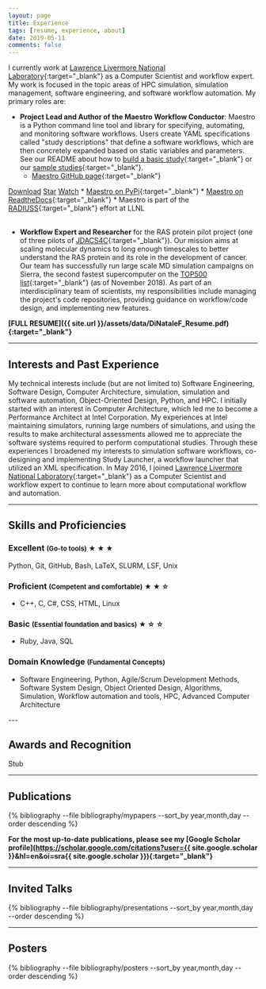 ```yaml
---
layout: page
title: Experience
tags: [resume, experience, about]
date: 2019-05-11
comments: false
---
```


I currently work at [Lawrence Livermore National Laboratory](https://www.llnl.gov){:target="_blank"} as a Computer Scientist and workflow expert. My work is focused in the topic areas of HPC simulation, simulation management, software engineering, and software workflow automation. My primary roles are:

+ **Project Lead and Author of the Maestro Workflow Conductor**: Maestro is a Python command line tool and library for specifying, automating, and monitoring software workflows. Users create YAML specifications called "study descriptions" that define a software workflows, which are then concretely expanded based on static variables and parameters. See our README about how to [build a basic study](https://github.com/LLNL/maestrowf#getting-started-is-quick-and-easy){:target="_blank"} or our [sample studies](https://github.com/LLNL/maestrowf/tree/develop/samples){:target="_blank"}.
    * [Maestro GitHub page](https://github.com/LLNL/maestrowf){:target="_blank"} <br/>
    <!-- Place this tag where you want the button to render. -->
<a class="github-button" href="https://github.com/llnl/maestrowf/archive/master.zip" data-icon="octicon-cloud-download" aria-label="Download llnl/maestrowf on GitHub">Download</a> <!-- Place this tag where you want the button to render. -->
<a class="github-button" href="https://github.com/llnl/maestrowf" data-icon="octicon-star" data-show-count="true" aria-label="Star llnl/maestrowf on GitHub">Star</a> <!-- Place this tag where you want the button to render. -->
<a class="github-button" href="https://github.com/llnl/maestrowf/subscription" data-icon="octicon-eye" data-show-count="true" aria-label="Watch llnl/maestrowf on GitHub">Watch</a>
    * [Maestro on PyPi](https://pypi.org/project/maestrowf/){:target="_blank"}
    * [Maestro on ReadtheDocs](https://maestrowf.readthedocs.io/en/latest/){:target="_blank"}
    * Maestro is part of the [RADIUSS](https://software.llnl.gov/radiuss/){:target="_blank"} effort at LLNL
<br/><br/>
+ **Workflow Expert and Researcher** for the RAS protein pilot project (one of three pilots of [JDACS4C](https://datascience.cancer.gov/collaborations/joint-design-advanced-computing){:target="_blank"}). Our mission aims at scaling molecular dynamics to long enough timescales to better understand the RAS protein and its role in the development of cancer. Our team has successfully run large scale MD simulation campaigns on Sierra, the second fastest supercomputer on the [TOP500 list](https://www.top500.org/lists/2018/11/){:target="_blank"} (as of November 2018). As part of an interdisciplinary team of scientists, my responsibilities include managing the project's code repositories, providing guidance on workflow/code design, and implementing new features.

**[FULL RESUME]({{ site.url }}/assets/data/DiNataleF_Resume.pdf){:target="_blank"}**

---

## Interests and Past Experience

My technical interests include (but are not limited to) Software Engineering, Software Design, Computer Architecture, simulation, simulation and software automation, Object-Oriented Design, Python, and HPC. I initially started with an interest in Computer Architecture, which led me to become a Performance Architect at Intel Corporation. My experiences at Intel maintaining simulators, running large numbers of simulations, and using the results to make architectural assessments allowed me to appreciate the software systems required to perform computational studies. Through these experiences I broadened my interests to simulation software workflows, co-designing and implementing Study Launcher, a workflow launcher that utilized an XML specification. In May 2016, I joined [Lawrence Livermore National Laboratory](https://www.llnl.gov){:target="_blank"} as a Computer Scientist and workflow expert to continue to learn more about computational workflow and automation.

---
## Skills and Proficiencies
<h3><strong>Excellent</strong> <a style="font-size:80%">(Go-to tools)</a>
    <span><small>★ ★ ★</small></span>
</h3>Python, Git, GitHub, Bash, LaTeX, SLURM, LSF, Unix

<h3><strong>Proficient</strong> <a style="font-size:80%">(Competent and comfortable)</a>
    <span><small>★ ★ ☆</small></span>
</h3>
<ul>
    <li>C++, C, C#, CSS, HTML, Linux</li>
</ul>
<h3><strong>Basic</strong> <a style="font-size:80%">(Essential foundation and basics)</a>
    <span><small>★ ☆ ☆</small></span>
</h3>
<ul>
    <li>Ruby, Java, SQL</li>
</ul>
<h3><strong>Domain Knowledge</strong> <a style="font-size:80%">(Fundamental Concepts)</a></h3>
<ul>
    <li>Software Engineering, Python, Agile/Scrum Development Methods, Software System Design, Object Oriented Design, Algorithms, Simulation, Workflow automation and tools, HPC, Advanced Computer Architecture</li>
</ul>
---

## Awards and Recognition

Stub

---

## Publications

{% bibliography --file bibliography/mypapers --sort_by year,month,day --order descending %}

**For the most up-to-date publications, please see my [Google Scholar profile](https://scholar.google.com/citations?user={{ site.google.scholar }}&hl=en&oi=sra{{ site.google.scholar }}){:target="_blank"}**

---

## Invited Talks

{% bibliography --file bibliography/presentations --sort_by year,month,day --order descending %}

---

## Posters

{% bibliography --file bibliography/posters --sort_by year,month,day --order descending %}